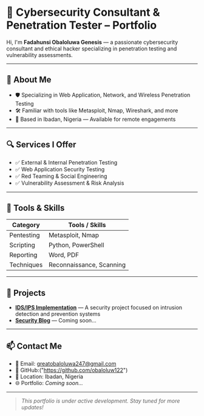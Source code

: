  # 🔐 Cybersecurity Consultant & Penetration Tester – Portfolio

Hi, I'm **Fadahunsi Obaloluwa Genesis** — a passionate cybersecurity consultant and ethical hacker specializing in penetration testing and vulnerability assessments.

---

## 🧠 About Me

- 🛡️ Specializing in Web Application, Network, and Wireless Penetration Testing
- 🛠️ Familiar with tools like Metasploit, Nmap, Wireshark, and more
- 📍 Based in Ibadan, Nigeria — Available for remote engagements

---

## 🔍 Services I Offer

- ✅ External & Internal Penetration Testing  
- ✅ Web Application Security Testing  
- ✅ Red Teaming & Social Engineering  
- ✅ Vulnerability Assessment & Risk Analysis  

---

## 🧰 Tools & Skills

| Category       | Tools / Skills                     |
|----------------|------------------------------------|
| Pentesting     | Metasploit, Nmap                   |
| Scripting      | Python, PowerShell                 |
| Reporting      | Word, PDF                          |
| Techniques     | Reconnaissance, Scanning           |

---

## 📂 Projects

- **[IDS/IPS Implementation](#)** — A security project focused on intrusion detection and prevention systems  
- **[Security Blog](#)** — Coming soon...

---

## 📫 Contact Me

- 📧 Email: greatobaloluwa247@gmail.com  
- 🐙 GitHub:("https://github.com/obaloluw122")  
- 📍 Location: Ibadan, Nigeria  
- 🌐 Portfolio: *Coming soon...*

---

> *This portfolio is under active development. Stay tuned for more updates!*
